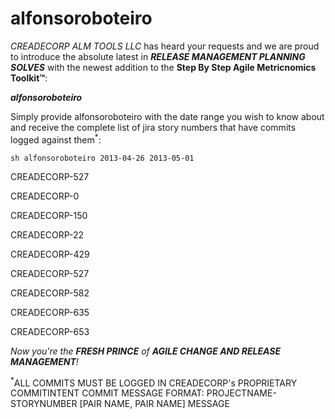 alfonsoroboteiro
================

<i>CREADECORP ALM TOOLS LLC</i>  has heard your requests and we are proud to introduce the absolute latest in <i><b>RELEASE MANAGEMENT PLANNING SOLVES</i></b> with the newest addition to the <b>Step By Step Agile Metricnomics Toolkit™</b>: 

<b><i>alfonsoroboteiro</i></b>

Simply provide alfonsoroboteiro with the date range you wish to know about and receive the complete list of jira story numbers that have commits logged against them<sup>*</sup>:

  `sh alfonsoroboteiro 2013-04-26 2013-05-01`
  
  CREADECORP-527
  
  CREADECORP-0 
  
  CREADECORP-150 
  
  CREADECORP-22 
  
  CREADECORP-429 
  
  CREADECORP-527 
  
  CREADECORP-582 
  
  CREADECORP-635 
  
  CREADECORP-653 

<i>Now you're the <b>FRESH PRINCE</b> of <b>AGILE CHANGE AND RELEASE MANAGEMENT</b>!</i>

<sup>*</sup>ALL COMMITS MUST BE LOGGED IN CREADECORP's PROPRIETARY COMMITINTENT COMMIT MESSAGE FORMAT: PROJECTNAME-STORYNUMBER [PAIR NAME, PAIR NAME] MESSAGE